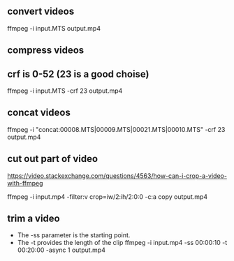 ## convert videos
ffmpeg -i input.MTS output.mp4

## compress videos
## crf is 0-52 (23 is a good choise)
ffmpeg -i input.MTS -crf 23 output.mp4

## concat videos
ffmpeg -i "concat:00008.MTS|00009.MTS|00021.MTS|00010.MTS" -crf 23  output.mp4

## cut out part of video
https://video.stackexchange.com/questions/4563/how-can-i-crop-a-video-with-ffmpeg

ffmpeg -i input.mp4 -filter:v crop=iw/2:ih/2:0:0 -c:a copy output.mp4


## trim a video
- The -ss parameter is the starting point.
- The -t provides the length of the clip
ffmpeg -i input.mp4 -ss 00:00:10 -t 00:20:00 -async 1 output.mp4
